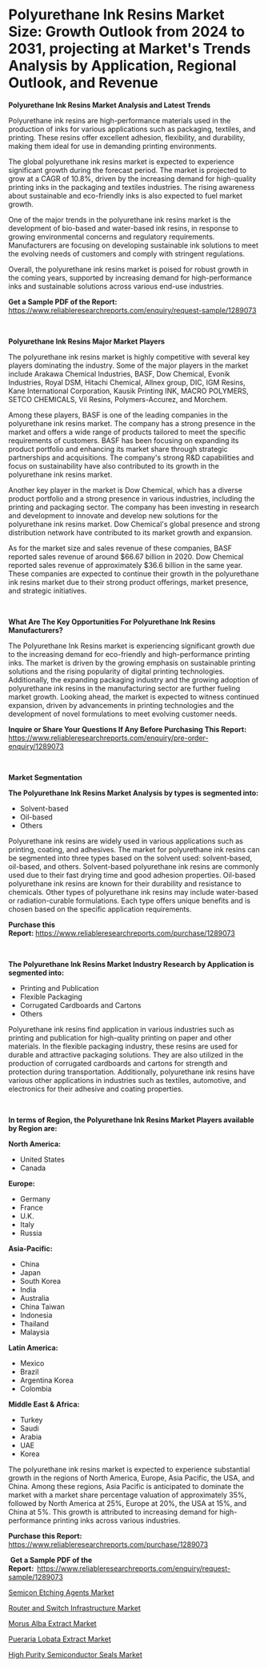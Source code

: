 <p><h1>Polyurethane Ink Resins Market Size: Growth Outlook from 2024 to 2031, projecting at Market's Trends Analysis by Application, Regional Outlook, and Revenue</h1></p><p><strong>Polyurethane Ink Resins Market Analysis and Latest Trends</strong></p>
<p><p>Polyurethane ink resins are high-performance materials used in the production of inks for various applications such as packaging, textiles, and printing. These resins offer excellent adhesion, flexibility, and durability, making them ideal for use in demanding printing environments.</p><p>The global polyurethane ink resins market is expected to experience significant growth during the forecast period. The market is projected to grow at a CAGR of 10.8%, driven by the increasing demand for high-quality printing inks in the packaging and textiles industries. The rising awareness about sustainable and eco-friendly inks is also expected to fuel market growth.</p><p>One of the major trends in the polyurethane ink resins market is the development of bio-based and water-based ink resins, in response to growing environmental concerns and regulatory requirements. Manufacturers are focusing on developing sustainable ink solutions to meet the evolving needs of customers and comply with stringent regulations.</p><p>Overall, the polyurethane ink resins market is poised for robust growth in the coming years, supported by increasing demand for high-performance inks and sustainable solutions across various end-use industries.</p></p>
<p><strong>Get a Sample PDF of the Report:&nbsp;</strong> <a href="https://www.reliableresearchreports.com/enquiry/request-sample/1289073">https://www.reliableresearchreports.com/enquiry/request-sample/1289073</a></p>
<p>&nbsp;</p>
<p><strong>Polyurethane Ink Resins Major Market Players</strong></p>
<p><p>The polyurethane ink resins market is highly competitive with several key players dominating the industry. Some of the major players in the market include Arakawa Chemical Industries, BASF, Dow Chemical, Evonik Industries, Royal DSM, Hitachi Chemical, Allnex group, DIC, IGM Resins, Kane International Corporation, Kausik Printing INK, MACRO POLYMERS, SETCO CHEMICALS, Vil Resins, Polymers-Accurez, and Morchem.</p><p>Among these players, BASF is one of the leading companies in the polyurethane ink resins market. The company has a strong presence in the market and offers a wide range of products tailored to meet the specific requirements of customers. BASF has been focusing on expanding its product portfolio and enhancing its market share through strategic partnerships and acquisitions. The company's strong R&D capabilities and focus on sustainability have also contributed to its growth in the polyurethane ink resins market.</p><p>Another key player in the market is Dow Chemical, which has a diverse product portfolio and a strong presence in various industries, including the printing and packaging sector. The company has been investing in research and development to innovate and develop new solutions for the polyurethane ink resins market. Dow Chemical's global presence and strong distribution network have contributed to its market growth and expansion.</p><p>As for the market size and sales revenue of these companies, BASF reported sales revenue of around $66.67 billion in 2020. Dow Chemical reported sales revenue of approximately $36.6 billion in the same year. These companies are expected to continue their growth in the polyurethane ink resins market due to their strong product offerings, market presence, and strategic initiatives.</p></p>
<p>&nbsp;</p>
<p><strong>What Are The Key Opportunities For Polyurethane Ink Resins Manufacturers?</strong></p>
<p><p>The Polyurethane Ink Resins market is experiencing significant growth due to the increasing demand for eco-friendly and high-performance printing inks. The market is driven by the growing emphasis on sustainable printing solutions and the rising popularity of digital printing technologies. Additionally, the expanding packaging industry and the growing adoption of polyurethane ink resins in the manufacturing sector are further fueling market growth. Looking ahead, the market is expected to witness continued expansion, driven by advancements in printing technologies and the development of novel formulations to meet evolving customer needs.</p></p>
<p><strong>Inquire or Share Your Questions If Any Before Purchasing This Report:</strong> <a href="https://www.reliableresearchreports.com/enquiry/pre-order-enquiry/1289073">https://www.reliableresearchreports.com/enquiry/pre-order-enquiry/1289073</a></p>
<p>&nbsp;</p>
<p><strong>Market Segmentation</strong></p>
<p><strong>The Polyurethane Ink Resins Market Analysis by types is segmented into:</strong></p>
<p><ul><li>Solvent-based</li><li>Oil-based</li><li>Others</li></ul></p>
<p><p>Polyurethane ink resins are widely used in various applications such as printing, coating, and adhesives. The market for polyurethane ink resins can be segmented into three types based on the solvent used: solvent-based, oil-based, and others. Solvent-based polyurethane ink resins are commonly used due to their fast drying time and good adhesion properties. Oil-based polyurethane ink resins are known for their durability and resistance to chemicals. Other types of polyurethane ink resins may include water-based or radiation-curable formulations. Each type offers unique benefits and is chosen based on the specific application requirements.</p></p>
<p><strong>Purchase this Report:&nbsp;</strong><a href="https://www.reliableresearchreports.com/purchase/1289073">https://www.reliableresearchreports.com/purchase/1289073</a></p>
<p>&nbsp;</p>
<p><strong>The Polyurethane Ink Resins Market Industry Research by Application is segmented into:</strong></p>
<p><ul><li>Printing and Publication</li><li>Flexible Packaging</li><li>Corrugated Cardboards and Cartons</li><li>Others</li></ul></p>
<p><p>Polyurethane ink resins find application in various industries such as printing and publication for high-quality printing on paper and other materials. In the flexible packaging industry, these resins are used for durable and attractive packaging solutions. They are also utilized in the production of corrugated cardboards and cartons for strength and protection during transportation. Additionally, polyurethane ink resins have various other applications in industries such as textiles, automotive, and electronics for their adhesive and coating properties.</p></p>
<p>&nbsp;</p>
<p><strong>In terms of Region, the Polyurethane Ink Resins Market Players available by Region are:</strong></p>
<p>
    <p> <strong> North America: </strong>
        <ul>
            <li>United States</li>
            <li>Canada</li>
        </ul>
        </p> 
    <p> <strong> Europe: </strong>
        <ul>
            <li>Germany</li>
            <li>France</li>
            <li>U.K.</li>
            <li>Italy</li>
            <li>Russia</li>
        </ul>
        </p> 
    <p> <strong> Asia-Pacific: </strong>
        <ul>
            <li>China</li>
            <li>Japan</li>
            <li>South Korea</li>
            <li>India</li>
            <li>Australia</li>
            <li>China Taiwan</li>
            <li>Indonesia</li>
            <li>Thailand</li>
            <li>Malaysia</li>
        </ul>
        </p> 
    <p> <strong> Latin America: </strong>
        <ul>
            <li>Mexico</li>
            <li>Brazil</li>
            <li>Argentina Korea</li>
            <li>Colombia</li>
        </ul>
        </p> 
    <p> <strong> Middle East & Africa: </strong>
        <ul>
            <li>Turkey</li>
            <li>Saudi</li>
            <li>Arabia</li>
            <li>UAE</li>
            <li>Korea</li>
        </ul>
    </p>
    </p>
<p><p>The polyurethane ink resins market is expected to experience substantial growth in the regions of North America, Europe, Asia Pacific, the USA, and China. Among these regions, Asia Pacific is anticipated to dominate the market with a market share percentage valuation of approximately 35%, followed by North America at 25%, Europe at 20%, the USA at 15%, and China at 5%. This growth is attributed to increasing demand for high-performance printing inks across various industries.</p></p>
<p><strong>Purchase this Report: </strong><a href="https://www.reliableresearchreports.com/purchase/1289073">https://www.reliableresearchreports.com/purchase/1289073</a></p>
<p>&nbsp;<strong>Get a Sample PDF of the Report:&nbsp;&nbsp;</strong><a href="https://www.reliableresearchreports.com/enquiry/request-sample/1289073">https://www.reliableresearchreports.com/enquiry/request-sample/1289073</a></p>
<p><strong></strong></p>
<p><p><a href="https://github.com/lataunyatinikmelvin59ilbd0dv/Market-Research-Report-List-1/blob/main/semicon-etching-agents-market.md">Semicon Etching Agents Market</a></p><p><a href="https://natural-crush-b99.notion.site/Router-and-Switch-Infrastructure-Market-Centers-on-Aspects-such-as-Market-Growth-Market-Share-Mark-5635b03aca7f4f029f4cf5373da7621d">Router and Switch Infrastructure Market</a></p><p><a href="https://view.publitas.com/reportprime-1/morus-alba-extract-market-offer-valuable-insights-into-market-size-market-share-market-trends-and-projections-spanning-from-2024-to-2031/">Morus Alba Extract Market</a></p><p><a href="https://view.publitas.com/reportprime-1/pueraria-lobata-extract-market-furnish-information-about-market-size-market-share-market-dynamics-and-projections-spanning-from-2024-to-2031/">Pueraria Lobata Extract Market</a></p><p><a href="https://github.com/pgtimber/Market-Research-Report-List-1/blob/main/high-purity-semiconductor-seals-market.md">High Purity Semiconductor Seals Market</a></p></p>